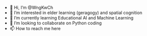 - 👋 Hi, I’m @WngKwCh
- 👀 I’m interested in elder learning (geragogy) and spatial cognition
- 🌱 I’m currently learning Educational AI and Machine Learning
- 💞️ I’m looking to collaborate on Python coding
- 📫 How to reach me here

<!---
WngKwCh/WngKwCh is a ✨ special ✨ repository because its `README.md` (this file) appears on your GitHub profile.
You can click the Preview link to take a look at your changes.
--->

